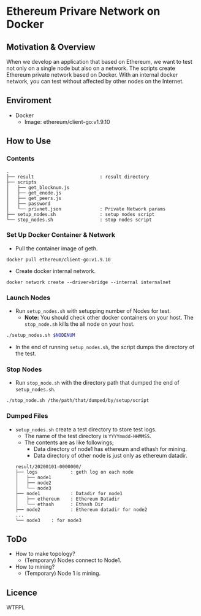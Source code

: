 # Ethereum Privare Network on Docker
## Motivation & Overview
When we develop an application that based on Ethereum, we want to test not only on a single node but also on a network. The scripts create Ethereum private network based on Docker. With an internal docker network, you can test without affected by other nodes on the Internet.

## Enviroment
- Docker
    - Image: ethereum/client-go:v1.9.10
## How to Use
### Contents
```
.
├── result                        : result directory
├── scripts
│   ├── get_blocknum.js
│   ├── get_enode.js
│   ├── get_peers.js
│   ├── password
│   └── privnet.json              : Private Network params
├── setup_nodes.sh                : setup nodes script
└── stop_nodes.sh                 : stop nodes script

```
### Set Up Docker Container & Network
- Pull the container image of geth.
```
docker pull ethereum/client-go:v1.9.10
```
- Create docker internal network.
```
docker network create --driver=bridge --internal internalnet
```
### Launch Nodes
- Run `setup_nodes.sh` with setupping number of Nodes for test.
    - **Note:** You should check other docker containers on your host. The `stop_node.sh` kills the all node on your host.
```sh
./setup_nodes.sh $NODENUM
```
- In the end of running `setup_nodes.sh`, the script dumps the directory of the test.
### Stop Nodes
- Run `stop_node.sh` with the directory path that dumped the end of `setup_nodes.sh`.
```
./stop_node.sh /the/path/that/dumped/by/setup/script
```
### Dumped Files
- `setup_nodes.sh` create a test directory to store test logs.
    - The name of the test directory is `YYYYmmdd-HHMMSS`.
    - The contents are as like followings;
        - Data directory of node1 has ethereum and ethash for mining.
        - Data directory of other node is just only as ethereum datadir.
    ```
    result/20200101-0000000/
    ├── logs            : geth log on each node
    │   ├── node1
    │   ├── node2
    │   └── node3
    ├── node1           : Datadir for node1
    │   ├── ethereum    : Ethereum Datadir
    │   └── ethash      : Ethash Dir
    ├── node2           : Ethereum datadir for node2
    ...
    └── node3    : for node3
    ```

## ToDo
- How to make topology?
    - (Temporary) Nodes connect to Node1.
- How to mining?
    - (Temporary) Node 1 is mining.
## Licence
WTFPL

